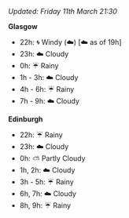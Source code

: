 *Updated: Friday 11th March 21:30*

**Glasgow**

* 22h: :cyclone: Windy (:cloud:) [:cloud: as of 19h]
* 23h: :cloud: Cloudy
* 0h: :umbrella: Rainy
* 1h - 3h: :cloud: Cloudy
* 4h - 6h: :umbrella: Rainy
* 7h - 9h: :cloud: Cloudy

**Edinburgh**

* 22h: :umbrella: Rainy
* 23h: :cloud: Cloudy
* 0h: :partly_sunny: Partly Cloudy
* 1h, 2h: :cloud: Cloudy
* 3h - 5h: :umbrella: Rainy
* 6h, 7h: :cloud: Cloudy
* 8h, 9h: :umbrella: Rainy

